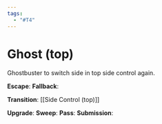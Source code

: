 ```yaml
---
tags:
  - "#T4"
---
```


# Ghost (top)

Ghostbuster to switch side in top side control again.

**Escape**:
**Fallback**:

**Transition**:
[[Side Control (top)]]

**Upgrade**:
**Sweep**:
**Pass**:
**Submission**:

